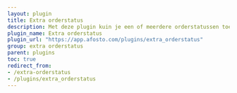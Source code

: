 ```yaml
---
layout: plugin
title: Extra orderstatus
description: Met deze plugin kuin je een of meerdere orderstatussen toevoegen aan het orderoverzicht
plugin_name: Extra orderstatus
plugin_url: "https://app.afosto.com/plugins/extra_orderstatus" 
group: extra orderstatus
parent: plugins
toc: true
redirect_from:
- /extra-orderstatus
- /plugins/extra_orderstatus
---
```




